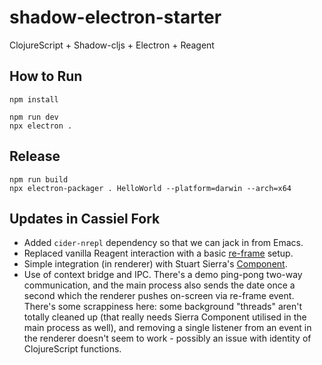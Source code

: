 # shadow-electron-starter
ClojureScript + Shadow-cljs + Electron + Reagent

## How to Run
```
npm install

npm run dev
npx electron .
```

## Release
```
npm run build
npx electron-packager . HelloWorld --platform=darwin --arch=x64
```

## Updates in Cassiel Fork

- Added `cider-nrepl` dependency so that we can jack in from Emacs.
- Replaced vanilla Reagent interaction with a basic [re-frame](https://day8.github.io/re-frame/) setup.
- Simple integration (in renderer) with Stuart Sierra's [Component](https://github.com/stuartsierra/component).
- Use of context bridge and IPC. There's a demo ping-pong two-way communication, and the main process also sends the date once a second which the renderer pushes on-screen via re-frame event. There's some scrappiness here: some background "threads" aren't totally cleaned up (that really needs Sierra Component utilised in the main process as well), and removing a single listener from an event in the renderer doesn't seem to work - possibly an issue with identity of ClojureScript functions.

